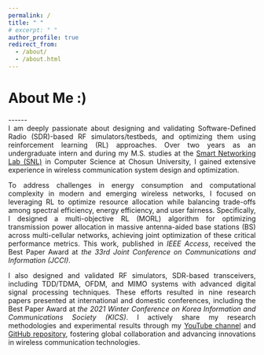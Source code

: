 ```yaml
---
permalink: /
title: " "
# excerpt: " "
author_profile: true
redirect_from: 
  - /about/
  - /about.html
---
```


<style>
  .justify-text {
    text-align: justify;
  }
</style>

<h1>About Me :&#41;</h1>
------
<div class="justify-text">
I am deeply passionate about designing and validating Software-Defined Radio (SDR)-based RF simulators/testbeds, and optimizing them using reinforcement learning (RL) approaches. Over two years as an undergraduate intern and during my M.S. studies at the <a href="https://sites.google.com/view/smart-networking/member" target="_blank" rel="noopener noreferrer">Smart Networking Lab (SNL)</a> in Computer Science at Chosun University, I gained extensive experience in wireless communication system design and optimization.

To address challenges in energy consumption and computational complexity in modern and emerging wireless networks, I focused on leveraging RL to optimize resource allocation while balancing trade-offs among spectral efficiency, energy efficiency, and user fairness. Specifically, I designed a multi-objective RL (MORL) algorithm for optimizing transmission power allocation in massive antenna-aided base stations (BS) across multi-cellular networks, achieving joint optimization of these critical performance metrics. This work, published in _IEEE Access_, received the Best Paper Award at _the 33rd Joint Conference on Communications and Information (JCCI)_.

I also designed and validated RF simulators, SDR-based transceivers, including TDD/TDMA, OFDM, and MIMO systems with advanced digital signal processing techniques. These efforts resulted in nine research papers presented at international and domestic conferences, including the Best Paper Award at _the 2021 Winter Conference on Korea Information and Communications Society (KICS)_. I actively share my research methodologies and experimental results through my <a href="https://www.youtube.com/channel/UCZI9JfPn_Nk6HVkl2aAj4xA" target="_blank" rel="noopener noreferrer">YouTube channel</a> and <a href="https://github.com/FIVEYOUNGWOO" target="_blank" rel="noopener noreferrer">GitHub repository</a>, fostering global collaboration and advancing innovations in wireless communication technologies.
</div>


<!-- ---
permalink: /
title: " "
# excerpt: " "
author_profile: true
redirect_from: 
  - /about/
  - /about.html
---

<h1>About Me :&#41;</h1>
------
I am deeply passionate about designing and validating Software-Defined Radio (SDR)-based RF simulators/testbeds, and optimizing them using reinforcement learning (RL) approaches. Over two years as an undergraduate intern and during my M.S. studies at the <a href="https://sites.google.com/view/smart-networking/member" target="_blank" rel="noopener noreferrer">Smart Networking Lab (SNL)</a> in Computer Science at Chosun University, I gained extensive experience in wireless communication system design and optimization.

To address challenges in energy consumption and computational complexity in modern and emerging wireless networks, I focused on leveraging RL to optimize resource allocation while balancing trade-offs among spectral efficiency, energy efficiency, and user fairness. Specifically, I designed a multi-objective RL (MORL) algorithm for optimizing transmission power allocation in massive antenna-aided base stations (BS) across multi-cellular networks, achieving joint optimization of these critical performance metrics. This work, published in _IEEE Access_, received the Best Paper Award at _the 33rd Joint Conference on Communications and Information (JCCI)_.

I also designed and validated RF simulators, SDR-based transceivers, including TDD/TDMA, OFDM, and MIMO systems with advanced digital signal processing techniques. These efforts resulted in nine research papers presented at international and domestic conferences, including the Best Paper Award at _the 2021 Winter Conference on Korea Information and Communications Society (KICS)_. I actively share my research methodologies and experimental results through my <a href="https://www.youtube.com/channel/UCZI9JfPn_Nk6HVkl2aAj4xA" target="_blank" rel="noopener noreferrer">YouTube channel</a> and <a href="https://github.com/FIVEYOUNGWOO" target="_blank" rel="noopener noreferrer">GitHub repository</a>, fostering global collaboration and advancing innovations in wireless communication technologies.

My research journey continues as I join <a href="https://hlklemove.com/eng/main.do" target="_blank" rel="noopener noreferrer">HL Klemove</a> in March 2025 to contribute to the advancement of autonomous driving solutions. -->